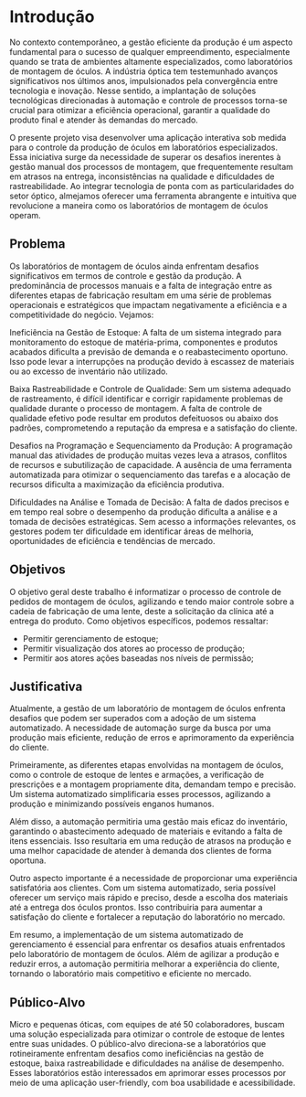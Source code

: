 # Introdução

No contexto contemporâneo, a gestão eficiente da produção é um aspecto fundamental para o sucesso de qualquer empreendimento, especialmente quando se trata de ambientes altamente especializados, como laboratórios de montagem de óculos. A indústria óptica tem testemunhado avanços significativos nos últimos anos, impulsionados pela convergência entre tecnologia e inovação. Nesse sentido, a implantação de soluções tecnológicas direcionadas à automação e controle de processos torna-se crucial para otimizar a eficiência operacional, garantir a qualidade do produto final e atender às demandas do mercado.

O presente projeto visa desenvolver uma aplicação interativa sob medida para o controle da produção de óculos em laboratórios especializados. Essa iniciativa surge da necessidade de superar os desafios inerentes à gestão manual dos processos de montagem, que frequentemente resultam em atrasos na entrega, inconsistências na qualidade e dificuldades de rastreabilidade. Ao integrar tecnologia de ponta com as particularidades do setor óptico, almejamos oferecer uma ferramenta abrangente e intuitiva que revolucione a maneira como os laboratórios de montagem de óculos operam.


## Problema
Os laboratórios de montagem de óculos ainda enfrentam desafios significativos em termos de controle e gestão da produção. A predominância de processos manuais e a falta de integração entre as diferentes etapas de fabricação resultam em uma série de problemas operacionais e estratégicos que impactam negativamente a eficiência e a competitividade do negócio. Vejamos:

Ineficiência na Gestão de Estoque: A falta de um sistema integrado para monitoramento do estoque de matéria-prima, componentes e produtos acabados dificulta a previsão de demanda e o reabastecimento oportuno. Isso pode levar a interrupções na produção devido à escassez de materiais ou ao excesso de inventário não utilizado.

Baixa Rastreabilidade e Controle de Qualidade: Sem um sistema adequado de rastreamento, é difícil identificar e corrigir rapidamente problemas de qualidade durante o processo de montagem. A falta de controle de qualidade efetivo pode resultar em produtos defeituosos ou abaixo dos padrões, comprometendo a reputação da empresa e a satisfação do cliente.

Desafios na Programação e Sequenciamento da Produção: A programação manual das atividades de produção muitas vezes leva a atrasos, conflitos de recursos e subutilização de capacidade. A ausência de uma ferramenta automatizada para otimizar o sequenciamento das tarefas e a alocação de recursos dificulta a maximização da eficiência produtiva.

Dificuldades na Análise e Tomada de Decisão: A falta de dados precisos e em tempo real sobre o desempenho da produção dificulta a análise e a tomada de decisões estratégicas. Sem acesso a informações relevantes, os gestores podem ter dificuldade em identificar áreas de melhoria, oportunidades de eficiência e tendências de mercado.

## Objetivos

O objetivo geral deste trabalho é informatizar o processo de controle de pedidos de montagem de óculos, agilizando e tendo maior controle sobre a cadeia de fabricação de uma lente, deste a solicitação da clínica até a entrega do produto.
Como objetivos específicos, podemos ressaltar:
  - Permitir gerenciamento de estoque;
  - Permitir visualização dos atores ao processo de produção;
  - Permitir aos atores ações baseadas nos níveis de  permissão;


## Justificativa

Atualmente, a gestão de um laboratório de montagem de óculos enfrenta desafios que podem ser superados com a adoção de um sistema automatizado. A necessidade de automação surge da busca por uma produção mais eficiente, redução de erros e aprimoramento da experiência do cliente.

Primeiramente, as diferentes etapas envolvidas na montagem de óculos, como o controle de estoque de lentes e armações, a verificação de prescrições e a montagem propriamente dita, demandam tempo e precisão. Um sistema automatizado simplificaria esses processos, agilizando a produção e minimizando possíveis enganos humanos.

Além disso, a automação permitiria uma gestão mais eficaz do inventário, garantindo o abastecimento adequado de materiais e evitando a falta de itens essenciais. Isso resultaria em uma redução de atrasos na produção e uma melhor capacidade de atender à demanda dos clientes de forma oportuna.

Outro aspecto importante é a necessidade de proporcionar uma experiência satisfatória aos clientes. Com um sistema automatizado, seria possível oferecer um serviço mais rápido e preciso, desde a escolha dos materiais até a entrega dos óculos prontos. Isso contribuiria para aumentar a satisfação do cliente e fortalecer a reputação do laboratório no mercado.

Em resumo, a implementação de um sistema automatizado de gerenciamento é essencial para enfrentar os desafios atuais enfrentados pelo laboratório de montagem de óculos. Além de agilizar a produção e reduzir erros, a automação permitiria melhorar a experiência do cliente, tornando o laboratório mais competitivo e eficiente no mercado.

## Público-Alvo

Micro e pequenas óticas, com equipes de até 50 colaboradores, buscam uma solução especializada para otimizar o controle de estoque de lentes entre suas unidades. O público-alvo direciona-se a laboratórios que rotineiramente enfrentam desafios como ineficiências na gestão de estoque, baixa rastreabilidade e dificuldades na análise de desempenho. Esses laboratórios estão interessados em aprimorar esses processos por meio de uma aplicação user-friendly, com boa usabilidade e acessibilidade.


